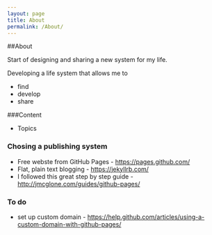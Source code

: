 ```yaml
---
layout: page
title: About
permalink: /About/
---
```


##About

Start of designing and sharing a new system for my life.

Developing a life system that allows me to

- find
- develop
- share


###Content
- Topics

### Chosing a publishing system
- Free webste from GitHub Pages - https://pages.github.com/
- Flat, plain text blogging - https://jekyllrb.com/
- I followed this great step by step guide - http://jmcglone.com/guides/github-pages/


### To do
- set up custom domain - https://help.github.com/articles/using-a-custom-domain-with-github-pages/
